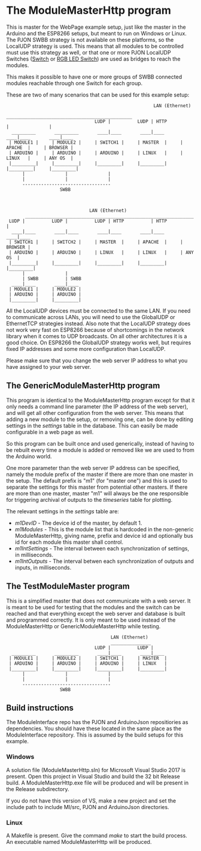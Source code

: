 # The ModuleMasterHttp program
This is master for the WebPage example setup, just like the master in the Arduino and the ESP8266 setups, but meant to run on Windows or Linux.
The PJON SWBB strategy is not available on these platforms, so the LocalUDP strategy is used. This means that all modules to be controlled must use this strategy as well, or that one or more PJON LocalUDP Switches ([Switch](https://github.com/gioblu/PJON/blob/master/examples/ARDUINO/Local/SoftwareBitBang/Tunneler/SwitchA/SwitchA.ino) or [RGB LED Switch](https://github.com/gioblu/PJON/blob/master/examples/ARDUINO/Local/SoftwareBitBang/Tunneler/BlinkingRGBSwitch/BlinkingRGBSwitch.ino)) are used as bridges to reach the modules. 

This makes it possible to have one or more groups of SWBB connected modules reachable through one Switch for each group.

These are two of many scenarios that can be used for this example setup:
```
                                                       LAN (Ethernet)
                                       _______________________________________________
                                 LUDP |          LUDP | HTTP          |               |
  _________       _________       ____|____       ____|____       ____|____       ____|____
 | MODULE1 |     | MODULE2 |     | SWITCH1 |     | MASTER  |     | APACHE  |     | BROWSER |
 | ARDUINO |     | ARDUINO |     | ARDUINO |     | LINUX   |     | LINUX   |     | ANY OS  |
 |_________|     |_________|     |_________|     |_________|     |_________|     |_________|
      |               |               |
      |               |               |
      ---------------------------------
                    SWBB           



                               LAN (Ethernet)
       _______________________________________________________________
 LUDP |          LUDP |          LUDP | HTTP          | HTTP          |
  ____|____       ____|____       ____|____       ____|____       ____|____ 
 | SWITCH1 |     | SWITCH2 |     | MASTER  |     | APACHE  |     | BROWSER |
 | ARDUINO |     | ARDUINO |     | LINUX   |     | LINUX   |     | ANY OS  |
 |_________|     |_________|     |_________|     |_________|     |_________|
      |               |
      | SWBB          | SWBB
  ____|____       ____|____
 | MODULE1 |     | MODULE2 |               
 | ARDUINO |     | ARDUINO |
 |_________|     |_________|
```

All the LocalUDP devices must be connected to the same LAN. If you need to communicate across LANs, you will need to use the GlobalUDP or EthernetTCP strategies instead. Also note that the LocalUDP strategy does not work very fast on ESP8266 because of shortcomings in the network library when it comes to UDP broadcasts. On all other architectures it is a good choice. On ESP8266 the GlobalUDP strategy works well, but requires fixed IP addresses and some more configuration than LocalUDP.

Please make sure that you change the web server IP address to what you have assigned to your web server.

## The GenericModuleMasterHttp program
This program is identical to the ModuleMasterHttp program except for that it only needs a command line parameter (the IP address of the web server), and will get all other configuration from the web server. This means that adding a new module to the setup, or removing one, can be done by editing settings in the *settings* table in the database. This can easily be made configurable in a web page as well.

So this program can be built once and used generically, instead of having to be rebuilt every time a module is added or removed like we are used to from the Arduino world.

One more parameter than the web server IP address can be specified, namely the module prefix of the master if there are more than one master in the setup. The default prefix is "m1" (for "master one") and this is used to separate the settings for this master from potential other masters. If there are more than one master, master "m1" will always be the one responsible for triggering archival of outputs to the *timeseries* table for plotting.

The relevant settings in the *settings* table are:
* _m1DevID_ - The device id of the master, by default 1.
* _m1Modules_ - This is the module list that is hardcoded in the non-generic ModuleMasterHttp, giving name, prefix and device id and optionally bus id for each module this master shall control.
* _m1IntSettings_ - The interval between each synchronization of settings, in milliseconds.
* _m1IntOutputs_ - The interval betwen each synchronization of outputs and inputs, in milliseconds.

## The TestModuleMaster program

This is a simplified master that does not communicate with a web server. It is meant to be used for testing that the modules and the switch can be reached and that everything except the web server and database is built and programmed correctly. It is only meant to be used instead of the ModuleMasterHttp or GenericModuleMasterHttp while testing.
```
                                       LAN (Ethernet)
                                       _______________
                                 LUDP |          LUDP |
  _________       _________       ____|____       ____|____ 
 | MODULE1 |     | MODULE2 |     | SWITCH1 |     | MASTER  |
 | ARDUINO |     | ARDUINO |     | ARDUINO |     | LINUX   |
 |_________|     |_________|     |_________|     |_________|
      |               |               |
      |               |               |
      ---------------------------------
                    SWBB           
```

## Build instructions
The ModuleInterface repo has the PJON and ArduinoJson repositiories as dependencies. You should have these located in the same place as the ModuleInterface repository. This is assumed by the build setups for this example.

### Windows
A solution file (ModuleMasterHttp.sln) for Microsoft Visual Studio 2017 is present. Open this project in Visual Studio and build the 32 bit Release build. A ModuleMasterHttp.exe file will be produced and will be present in the Release subdirectory.

If you do not have this version of VS, make a new project and set the include path to include MI/src, PJON and ArduinoJson directories.

### Linux
A Makefile is present. Give the command _make_ to start the build process. An executable named ModuleMasterHttp will be produced.

